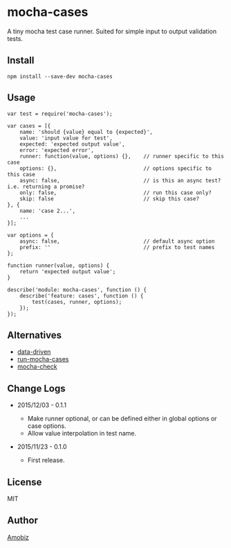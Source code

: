 # mocha-cases
A tiny mocha test case runner. Suited for simple input to output validation tests.

## Install
```
npm install --save-dev mocha-cases
```

## Usage
```
var test = require('mocha-cases');

var cases = [{
	name: 'should {value} equal to {expected}',
	value: 'input value for test',
	expected: 'expected output value',
	error: 'expected error',
	runner: function(value, options) {},	// runner specific to this case
	options: {},							// options specific to this case
	async: false,							// is this an async test? i.e. returning a promise?
	only: false,							// run this case only?
	skip: false								// skip this case?
}, {
	name: 'case 2...',
	...
}];

var options = {
	async: false,							// default async option
	prefix: ''								// prefix to test names
};

function runner(value, options) {
	return 'expected output value';
}

describe('module: mocha-cases', function () {
	describe('feature: cases', function () {
		test(cases, runner, options);
	});
});
```

## Alternatives

 * [data-driven](https://www.npmjs.com/package/data-driven)
 * [run-mocha-cases](https://www.npmjs.com/package/run-mocha-cases)
 * [mocha-check](https://www.npmjs.com/package/mocha-check)

## Change Logs

* 2015/12/03 - 0.1.1

  * Make runner optional, or can be defined either in global options or case options.
  * Allow value interpolation in test name.

* 2015/11/23 - 0.1.0

  * First release.

## License
MIT

## Author
[Amobiz](https://github.com/amobiz)
